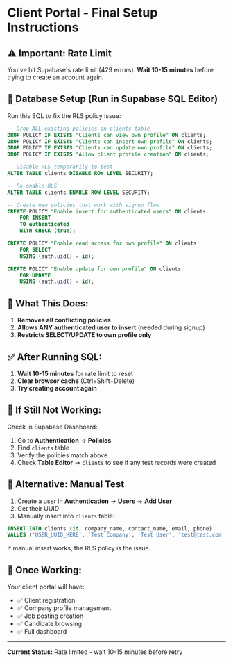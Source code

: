 # Client Portal - Final Setup Instructions

## ⚠️ Important: Rate Limit
You've hit Supabase's rate limit (429 errors). **Wait 10-15 minutes** before trying to create an account again.

## 🔧 Database Setup (Run in Supabase SQL Editor)

Run this SQL to fix the RLS policy issue:

```sql
-- Drop ALL existing policies on clients table
DROP POLICY IF EXISTS "Clients can view own profile" ON clients;
DROP POLICY IF EXISTS "Clients can insert own profile" ON clients;
DROP POLICY IF EXISTS "Clients can update own profile" ON clients;
DROP POLICY IF EXISTS "Allow client profile creation" ON clients;

-- Disable RLS temporarily to test
ALTER TABLE clients DISABLE ROW LEVEL SECURITY;

-- Re-enable RLS
ALTER TABLE clients ENABLE ROW LEVEL SECURITY;

-- Create new policies that work with signup flow
CREATE POLICY "Enable insert for authenticated users" ON clients
    FOR INSERT 
    TO authenticated
    WITH CHECK (true);

CREATE POLICY "Enable read access for own profile" ON clients
    FOR SELECT 
    USING (auth.uid() = id);

CREATE POLICY "Enable update for own profile" ON clients
    FOR UPDATE 
    USING (auth.uid() = id);
```

## 🎯 What This Does:

1. **Removes all conflicting policies**
2. **Allows ANY authenticated user to insert** (needed during signup)
3. **Restricts SELECT/UPDATE to own profile only**

## ✅ After Running SQL:

1. **Wait 10-15 minutes** for rate limit to reset
2. **Clear browser cache** (Ctrl+Shift+Delete)
3. **Try creating account again**

## 🐛 If Still Not Working:

Check in Supabase Dashboard:
1. Go to **Authentication** → **Policies**
2. Find `clients` table
3. Verify the policies match above
4. Check **Table Editor** → `clients` to see if any test records were created

## 📝 Alternative: Manual Test

1. Create a user in **Authentication** → **Users** → **Add User**
2. Get their UUID
3. Manually insert into `clients` table:
```sql
INSERT INTO clients (id, company_name, contact_name, email, phone)
VALUES ('USER_UUID_HERE', 'Test Company', 'Test User', 'test@test.com', '555-1234');
```

If manual insert works, the RLS policy is the issue.

## 🚀 Once Working:

Your client portal will have:
- ✅ Client registration
- ✅ Company profile management
- ✅ Job posting creation
- ✅ Candidate browsing
- ✅ Full dashboard

---

**Current Status:** Rate limited - wait 10-15 minutes before retry
